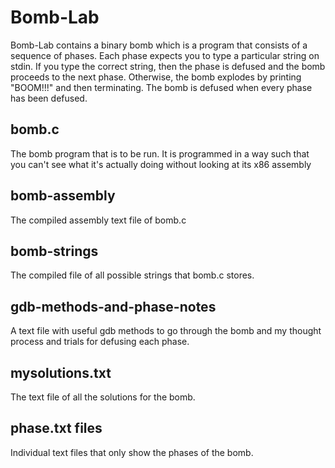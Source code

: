 # Bomb-Lab

Bomb-Lab contains a binary bomb which is a program that consists of a sequence of phases. Each phase expects you to type a
particular string on stdin. If you type the correct string, then the phase is defused and the bomb
proceeds to the next phase. Otherwise, the bomb explodes by printing "BOOM!!!" and then
terminating. The bomb is defused when every phase has been defused.

## bomb.c
The bomb program that is to be run. It is programmed in a way such that you can't see what it's actually doing without looking at its x86 assembly

## bomb-assembly
The compiled assembly text file of bomb.c

## bomb-strings
The compiled file of all possible strings that bomb.c stores.

## gdb-methods-and-phase-notes
A text file with useful gdb methods to go through the bomb and my thought process and trials for defusing each phase.

## mysolutions.txt
The text file of all the solutions for the bomb.

## phase.txt files
Individual text files that only show the phases of the bomb.
